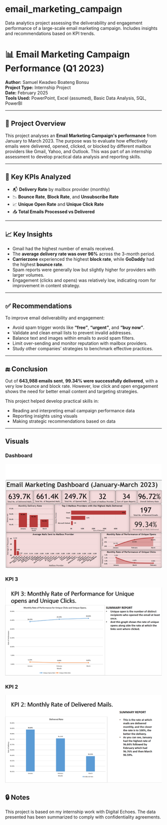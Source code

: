 # email_marketing_campaign
Data analytics project assessing the deliverability and engagement performance of a large-scale email marketing campaign. Includes insights and recommendations based on KPI trends.
# 📊 Email Marketing Campaign Performance (Q1 2023)

**Author:** Samuel Kwadwo Boateng Bonsu  
**Project Type:** Internship Project  
**Date:** February 2025  
**Tools Used:** PowerPoint, Excel (assumed), Basic Data Analysis, SQL, PowerBI

---

## 📝 Project Overview

This project analyses an **Email Marketing Campaign's performance** from January to March 2023. The purpose was to evaluate how effectively emails were delivered, opened, clicked, or blocked by different mailbox providers like Gmail, Yahoo, and Outlook. This was part of an internship assessment to develop practical data analysis and reporting skills.

---

## 📌 Key KPIs Analyzed

- 📬 **Delivery Rate** by mailbox provider (monthly)
- 📉 **Bounce Rate**, **Block Rate**, and **Unsubscribe Rate**
- 📈 **Unique Open Rate** and **Unique Click Rate**
- 📤 **Total Emails Processed vs Delivered**

---

## 📈 Key Insights

- Gmail had the highest number of emails received.
- The **average delivery rate was over 96%** across the 3-month period.
- **Carrierzone** experienced the highest **block rate**, while **GoDaddy** had the highest **bounce rate**.
- Spam reports were generally low but slightly higher for providers with larger volumes.
- Engagement (clicks and opens) was relatively low, indicating room for improvement in content strategy.

---

## ✅ Recommendations

To improve email deliverability and engagement:

- Avoid spam trigger words like **“free”**, **“urgent”**, and **“buy now”**.
- Validate and clean email lists to prevent invalid addresses.
- Balance text and images within emails to avoid spam filters.
- Limit over-sending and monitor reputation with mailbox providers.
- Study other companies’ strategies to benchmark effective practices.

---

## 🔚 Conclusion

Out of **643,988 emails sent**, **99.34% were successfully delivered**, with a very low bounce and block rate. However, low click and open engagement shows the need for better email content and targeting strategies.

This project helped develop practical skills in:

- Reading and interpreting email campaign performance data
- Reporting insights using visuals
- Making strategic recommendations based on data

---
## Visuals
### Dashboard
![Dashboard](Dashboard.PNG)

### KPI 3
![KPI 3](kpi_3.PNG)

### KPI 2
![KPI 2](kpi_2.PNG)

## 🔒 Notes
This project is based on my internship work with Digital Echoes. The data presented has been summarized to comply with confidentiality agreements.

